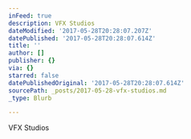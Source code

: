 ```yaml
---
inFeed: true
description: VFX Studios
dateModified: '2017-05-28T20:28:07.207Z'
datePublished: '2017-05-28T20:28:07.614Z'
title: ''
author: []
publisher: {}
via: {}
starred: false
datePublishedOriginal: '2017-05-28T20:28:07.614Z'
sourcePath: _posts/2017-05-28-vfx-studios.md
_type: Blurb

---
```

VFX Studios